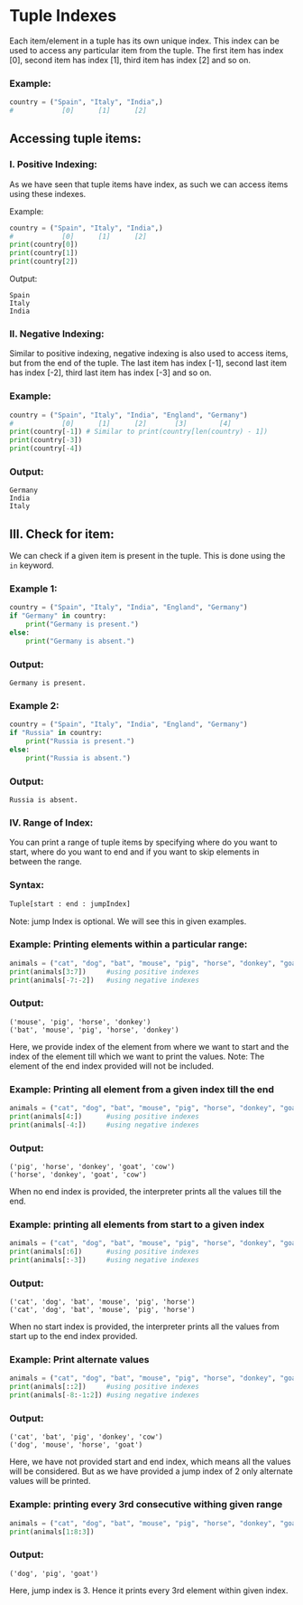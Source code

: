 # Tuple Indexes
Each item/element in a tuple has its own unique index. This index can be used to access any particular item from the tuple. The first item has index [0], second item has index [1], third item has index [2] and so on.

### Example:
```python
country = ("Spain", "Italy", "India",)
#            [0]      [1]      [2]              
 ```

## Accessing tuple items:
 

### I. Positive Indexing:
As we have seen that tuple items have index, as such we can access items using these indexes.

Example:
```python
country = ("Spain", "Italy", "India",)
#            [0]      [1]      [2]     
print(country[0])
print(country[1])
print(country[2])
```
Output:
```
Spain
Italy
India
 ```

### II. Negative Indexing:
Similar to positive indexing, negative indexing is also used to access items, but from the end of the tuple. The last item has index [-1], second last item has index [-2], third last item has index [-3] and so on.

### Example:
```python
country = ("Spain", "Italy", "India", "England", "Germany")
#            [0]      [1]      [2]       [3]        [4]
print(country[-1]) # Similar to print(country[len(country) - 1])
print(country[-3])
print(country[-4])
```
### Output:
```
Germany
India
Italy
 ```

## III. Check for item:
We can check if a given item is present in the tuple. This is done using the `in` keyword.

### Example 1:
```python
country = ("Spain", "Italy", "India", "England", "Germany")
if "Germany" in country:
    print("Germany is present.")
else:
    print("Germany is absent.")
  ```
### Output:
```
Germany is present.
 ```

### Example 2:
```python
country = ("Spain", "Italy", "India", "England", "Germany")
if "Russia" in country:
    print("Russia is present.")
else:
    print("Russia is absent.")
  ```
### Output:
```
Russia is absent.
 ```

### IV. Range of Index:
You can print a range of tuple items by specifying where do you want to start, where do you want to end and if you want to skip elements in between the range.


### Syntax:
```python
Tuple[start : end : jumpIndex]
```
Note: jump Index is optional. We will see this in given examples.

 

### Example: Printing elements within a particular range:
```python
animals = ("cat", "dog", "bat", "mouse", "pig", "horse", "donkey", "goat", "cow")
print(animals[3:7])     #using positive indexes
print(animals[-7:-2])   #using negative indexes
```
### Output:
```
('mouse', 'pig', 'horse', 'donkey')
('bat', 'mouse', 'pig', 'horse', 'donkey')
```
Here, we provide index of the element from where we want to start and the index of the element till which we want to print the values. 
Note: The element of the end index provided will not be included.

 

### Example: Printing all element from a given index till the end
```python
animals = ("cat", "dog", "bat", "mouse", "pig", "horse", "donkey", "goat", "cow")
print(animals[4:])      #using positive indexes
print(animals[-4:])     #using negative indexes
```
### Output:
```
('pig', 'horse', 'donkey', 'goat', 'cow')
('horse', 'donkey', 'goat', 'cow') 
```
When no end index is provided, the interpreter prints all the values till the end.

 

### Example: printing all elements from start to a given index
```python
animals = ("cat", "dog", "bat", "mouse", "pig", "horse", "donkey", "goat", "cow")
print(animals[:6])      #using positive indexes
print(animals[:-3])     #using negative indexes
```
### Output:
```
('cat', 'dog', 'bat', 'mouse', 'pig', 'horse')
('cat', 'dog', 'bat', 'mouse', 'pig', 'horse')
```
When no start index is provided, the interpreter prints all the values from start up to the end index provided. 

 

### Example: Print alternate values
```python
animals = ("cat", "dog", "bat", "mouse", "pig", "horse", "donkey", "goat", "cow")
print(animals[::2])     #using positive indexes
print(animals[-8:-1:2]) #using negative indexes
```
### Output:
```
('cat', 'bat', 'pig', 'donkey', 'cow')
('dog', 'mouse', 'horse', 'goat')
```
Here, we have not provided start and end index, which means all the values will be considered. But as we have provided a jump index of 2 only alternate values will be printed. 

 

### Example: printing every 3rd consecutive withing given range
```python
animals = ("cat", "dog", "bat", "mouse", "pig", "horse", "donkey", "goat", "cow")
print(animals[1:8:3])
```
### Output:
```
('dog', 'pig', 'goat')
```
Here, jump index is 3. Hence it prints every 3rd element within given index.

